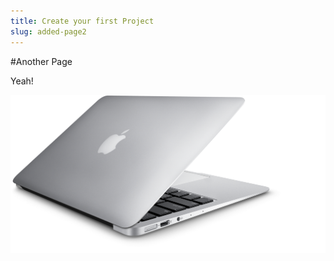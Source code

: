 ```yaml
---
title: Create your first Project
slug: added-page2
---
```


#Another Page

Yeah!

![image](overview_wireless_hero_enhanced.png)
